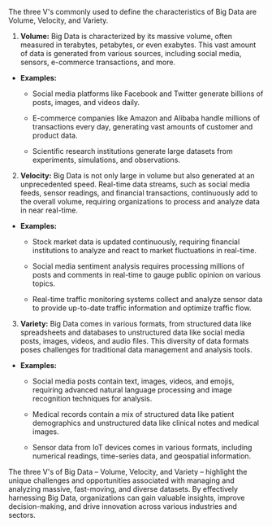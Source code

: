 The three V's commonly used to define the characteristics of Big Data are Volume, Velocity, and Variety.

1. **Volume:** Big Data is characterized by its massive volume, often measured in terabytes, petabytes, or even exabytes. This vast amount of data is generated from various sources, including social media, sensors, e-commerce transactions, and more.

* **Examples:**

    - Social media platforms like Facebook and Twitter generate billions of posts, images, and videos daily.

    - E-commerce companies like Amazon and Alibaba handle millions of transactions every day, generating vast amounts of customer and product data.

    - Scientific research institutions generate large datasets from experiments, simulations, and observations.

2. **Velocity:** Big Data is not only large in volume but also generated at an unprecedented speed. Real-time data streams, such as social media feeds, sensor readings, and financial transactions, continuously add to the overall volume, requiring organizations to process and analyze data in near real-time.

* **Examples:**

    - Stock market data is updated continuously, requiring financial institutions to analyze and react to market fluctuations in real-time.

    - Social media sentiment analysis requires processing millions of posts and comments in real-time to gauge public opinion on various topics.

    - Real-time traffic monitoring systems collect and analyze sensor data to provide up-to-date traffic information and optimize traffic flow.

3. **Variety:** Big Data comes in various formats, from structured data like spreadsheets and databases to unstructured data like social media posts, images, videos, and audio files. This diversity of data formats poses challenges for traditional data management and analysis tools.

* **Examples:**

    - Social media posts contain text, images, videos, and emojis, requiring advanced natural language processing and image recognition techniques for analysis.

    - Medical records contain a mix of structured data like patient demographics and unstructured data like clinical notes and medical images.

    - Sensor data from IoT devices comes in various formats, including numerical readings, time-series data, and geospatial information.

The three V's of Big Data – Volume, Velocity, and Variety – highlight the unique challenges and opportunities associated with managing and analyzing massive, fast-moving, and diverse datasets. By effectively harnessing Big Data, organizations can gain valuable insights, improve decision-making, and drive innovation across various industries and sectors.
